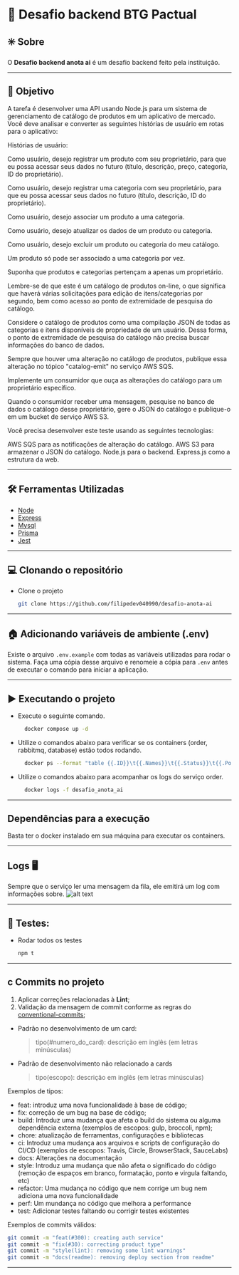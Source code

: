 # 💬 Desafio backend BTG Pactual

## ✳️ Sobre

O **Desafio backend anota ai** é um desafio backend feito pela instituição.

---

## 🚀 Objetivo

A tarefa é desenvolver uma API usando Node.js para um sistema de gerenciamento de catálogo de produtos em um aplicativo de mercado. Você deve analisar e converter as seguintes histórias de usuário em rotas para o aplicativo:

Histórias de usuário:

Como usuário, desejo registrar um produto com seu proprietário, para que eu possa acessar seus dados no futuro (título, descrição, preço, categoria, ID do proprietário).

Como usuário, desejo registrar uma categoria com seu proprietário, para que eu possa acessar seus dados no futuro (título, descrição, ID do proprietário).

Como usuário, desejo associar um produto a uma categoria.

Como usuário, desejo atualizar os dados de um produto ou categoria.

Como usuário, desejo excluir um produto ou categoria do meu catálogo.

Um produto só pode ser associado a uma categoria por vez.

Suponha que produtos e categorias pertençam a apenas um proprietário.

Lembre-se de que este é um catálogo de produtos on-line, o que significa que haverá várias solicitações para edição de itens/categorias por segundo, bem como acesso ao ponto de extremidade de pesquisa do catálogo.

Considere o catálogo de produtos como uma compilação JSON de todas as categorias e itens disponíveis de propriedade de um usuário. Dessa forma, o ponto de extremidade de pesquisa do catálogo não precisa buscar informações do banco de dados.

Sempre que houver uma alteração no catálogo de produtos, publique essa alteração no tópico "catalog-emit" no serviço AWS SQS.

Implemente um consumidor que ouça as alterações do catálogo para um proprietário específico.

Quando o consumidor receber uma mensagem, pesquise no banco de dados o catálogo desse proprietário, gere o JSON do catálogo e publique-o em um bucket de serviço AWS S3.

Você precisa desenvolver este teste usando as seguintes tecnologias:

AWS SQS para as notificações de alteração do catálogo.
AWS S3 para armazenar o JSON do catálogo.
Node.js para o backend.
Express.js como a estrutura da web.

---

## 🛠 Ferramentas Utilizadas

- [Node](https://nodejs.dev)
- [Express](https://expressjs.com/pt-br/)
- [Mysql](https://www.mysql.com/)
- [Prisma](https://www.prisma.io/)
- [Jest](https://jestjs.io)

---

## 💻 Clonando o repositório

- Clone o projeto

  ```bash
  git clone https://github.com/filipedev040990/desafio-anota-ai
  ```

---

## 🏠 Adicionando variáveis de ambiente (.env)

Existe o arquivo `.env.example` com todas as variáveis utilizadas para rodar o sistema. Faça uma cópia desse arquivo e renomeie a cópia para `.env` antes de executar o comando para iniciar a aplicação.

---

## ▶️ Executando o projeto

- Execute o seguinte comando.

  ```bash
    docker compose up -d
  ```

- Utilize o comandos abaixo para verificar se os containers (order, rabbitmq, database) estão todos rodando.

  ```bash
    docker ps --format "table {{.ID}}\t{{.Names}}\t{{.Status}}\t{{.Ports}}"
  ```

- Utilize o comandos abaixo para acompanhar os logs do serviço order.
  ```bash
    docker logs -f desafio_anota_ai
  ```

---

## Dependências para a execução

Basta ter o docker instalado em sua máquina para executar os containers.

---

## Logs 🖥

Sempre que o serviço ler uma mensagem da fila, ele emitirá um log com informações sobre.
![alt text](image-2.png)

---

## 🧪 Testes:

- Rodar todos os testes
  ```bash
  npm t
  ```

---

## c Commits no projeto

1. Aplicar correções relacionadas à **Lint**;
2. Validação da mensagem de commit conforme as regras do [conventional-commits](https://www.conventionalcommits.org/en/v1.0.0/);

- Padrão no desenvolvimento de um card:
  > tipo(#numero_do_card): descrição em inglês (em letras minúsculas)
- Padrão de desenvolvimento não relacionado a cards
  > tipo(escopo): descrição em inglês (em letras minúsculas)

Exemplos de tipos:

- feat: introduz uma nova funcionalidade à base de código;
- fix: correção de um bug na base de código;
- build: Introduz uma mudança que afeta o build do sistema ou alguma dependência externa (exemplos de escopos: gulp, broccoli, npm);
- chore: atualização de ferramentas, configurações e bibliotecas
- ci: Introduz uma mudança aos arquivos e scripts de configuração do CI/CD (exemplos de escopos: Travis, Circle, BrowserStack, SauceLabs)
- docs: Alterações na documentação
- style: Introduz uma mudança que não afeta o significado do código (remoção de espaços em branco, formatação, ponto e virgula faltando, etc)
- refactor: Uma mudança no código que nem corrige um bug nem adiciona uma nova funcionalidade
- perf: Um mundança no código que melhora a performance
- test: Adicionar testes faltando ou corrigir testes existentes

Exemplos de commits válidos:

```bash
git commit -m "feat(#300): creating auth service"
git commit -m "fix(#30): correcting product type"
git commit -m "style(lint): removing some lint warnings"
git commit -m "docs(readme): removing deploy section from readme"
```

---
